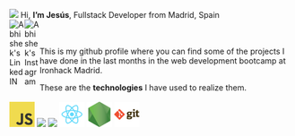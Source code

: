 
<img src="https://media.giphy.com/media/hvRJCLFzcasrR4ia7z/giphy.gif" width="25px"> Hi, <strong>I’m Jesús</strong>, Fullstack Developer from Madrid, Spain
<br/>
<a href="https://www.linkedin.com/in/jesus-martin-ponz/">
  <img align="left" alt="Abhishek's LinkedIN" width="27px" src="https://raw.githubusercontent.com/peterthehan/peterthehan/master/assets/linkedin.svg" />
</a>
<a href="https://www.instagram.com/mondo_insonoro/">
  <img align="left" alt="Abhishek's Instagram" width="27px" src="https://raw.githubusercontent.com/hussainweb/hussainweb/main/icons/instagram.png" />
</a>
<br/>
<br/>

This is my github profile where you can find some of the projects I have done in the last months in the web development bootcamp at Ironhack Madrid.
<br/>

These are the <strong>technologies</strong> I have used to realize them.
<br/><br/>
<code><img height="45" src="https://raw.githubusercontent.com/github/explore/80688e429a7d4ef2fca1e82350fe8e3517d3494d/topics/javascript/javascript.png"></code>
<code><img height="45" src="https://www.atodocurso.com/sites/default/files/html.png"></code>
<code><img height="45" src="https://upload.wikimedia.org/wikipedia/commons/thumb/d/d5/CSS3_logo_and_wordmark.svg/1452px-CSS3_logo_and_wordmark.svg.png"></code>
<code><img height="45" src="https://raw.githubusercontent.com/github/explore/80688e429a7d4ef2fca1e82350fe8e3517d3494d/topics/react/react.png"></code>
<code><img height="45" src="https://raw.githubusercontent.com/github/explore/80688e429a7d4ef2fca1e82350fe8e3517d3494d/topics/nodejs/nodejs.png"></code>
<code><img height="45" src="https://raw.githubusercontent.com/github/explore/80688e429a7d4ef2fca1e82350fe8e3517d3494d/topics/git/git.png"></code>

